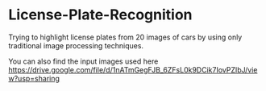 # License-Plate-Recognition
Trying to highlight license plates from 20 images of cars by using only traditional image processing techniques.

You can also find the input images used here
https://drive.google.com/file/d/1nATmGegFJB_6ZFsL0k9DCik7IovPZIbJ/view?usp=sharing
